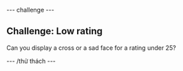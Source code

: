 \--- challenge \---

## Challenge: Low rating

Can you display a cross or a sad face for a rating under 25?

\--- /thử thách \---